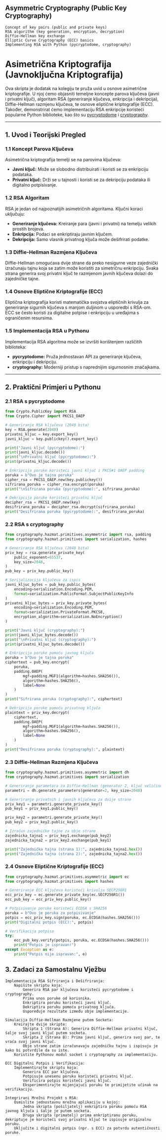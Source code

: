 ## Asymmetric Cryptography (Public Key Cryptography)

    Concept of key pairs (public and private keys)
    RSA algorithm (key generation, encryption, decryption)
    Diffie-Hellman key exchange
    Elliptic Curve Cryptography (ECC) basics
    Implementing RSA with Python (pycryptodome, cryptography)

# Asimetrična Kriptografija (Javnoključna Kriptografija)

Ova skripta je dodatak na kolegiju te pruža uvid u osnove asimetrične kriptografije. U njoj ćemo objasniti temeljne koncepte parova ključeva (javni i privatni ključ), algoritam RSA (generiranje ključeva, enkripcija i dekripcija), Diffie-Hellman razmjenu ključeva, te osnove eliptične kriptografije (ECC). Također, demonstrirat ćemo implementaciju RSA enkripcije koristeći popularne Python biblioteke, kao što su [pycryptodome](https://www.pycryptodome.org) i [cryptography](https://cryptography.io).

---

## 1. Uvod i Teorijski Pregled

### 1.1 Koncept Parova Ključeva
Asimetrična kriptografija temelji se na parovima ključeva:
- **Javni ključ:** Može se slobodno distribuirati i koristi se za enkripciju podataka.
- **Privatni ključ:** Drži se u tajnosti i koristi se za dekripciju podataka ili digitalno potpisivanje.

### 1.2 RSA Algoritam
RSA je jedan od najpoznatijih asimetričnih algoritama. Ključni koraci uključuju:
- **Generiranje ključeva:** Kreiranje para (javni i privatni) na temelju velikih prostih brojeva.
- **Enkripcija:** Podaci se enkriptiraju javnim ključem.
- **Dekripcija:** Samo vlasnik privatnog ključa može dešifrirati podatke.

### 1.3 Diffie-Hellman Razmjena Ključeva
Diffie-Hellman omogućava dvije strane da preko nesigurne veze zajednički izračunaju tajnu koja se zatim može koristiti za simetričnu enkripciju. Svaka strana generira svoj privatni ključ te razmjenom javnih ključeva dolazi do zajedničke tajne.

### 1.4 Osnove Eliptične Kriptografije (ECC)
Eliptična kriptografija koristi matematička svojstva eliptičnih krivulja za generiranje sigurnih ključeva s manjom duljinom u usporedbi s RSA-om. ECC se često koristi za digitalne potpise i enkripciju u uređajima s ograničenim resursima.

### 1.5 Implementacija RSA u Pythonu
Implementacija RSA algoritma može se izvršiti korištenjem različitih biblioteka:
- **pycryptodome:** Pruža jednostavan API za generiranje ključeva, enkripciju i dekripciju.
- **cryptography:** Moderniji pristup s naprednijim sigurnosnim značajkama.

---

## 2. Praktični Primjeri u Pythonu

### 2.1 RSA s pycryptodome

```python
from Crypto.PublicKey import RSA
from Crypto.Cipher import PKCS1_OAEP

# Generiranje RSA ključeva (2048 bita)
key = RSA.generate(2048)
privatni_kljuc = key.export_key()
javni_kljuc = key.publickey().export_key()

print("Javni ključ (pycryptodome):")
print(javni_kljuc.decode())
print("\nPrivatni ključ (pycryptodome):")
print(privatni_kljuc.decode())

# Enkripcija poruke koristeći javni ključ i PKCS#1 OAEP padding
poruka = b"Ovo je tajna poruka"
cipher_rsa = PKCS1_OAEP.new(key.publickey())
sifrirana_poruka = cipher_rsa.encrypt(poruka)
print("\nSifrirana poruka (pycryptodome):", sifrirana_poruka)

# Dekripcija poruke koristeći privatni ključ
decipher_rsa = PKCS1_OAEP.new(key)
desifrirana_poruka = decipher_rsa.decrypt(sifrirana_poruka)
print("Desifrirana poruka (pycryptodome):", desifrirana_poruka)
```

### 2.2 RSA s cryptography

```python
from cryptography.hazmat.primitives.asymmetric import rsa, padding
from cryptography.hazmat.primitives import serialization, hashes

# Generiranje RSA ključeva (2048 bita)
priv_key = rsa.generate_private_key(
    public_exponent=65537,
    key_size=2048,
)
pub_key = priv_key.public_key()

# Serijalizacija ključeva za ispis
javni_kljuc_bytes = pub_key.public_bytes(
    encoding=serialization.Encoding.PEM,
    format=serialization.PublicFormat.SubjectPublicKeyInfo
)
privatni_kljuc_bytes = priv_key.private_bytes(
    encoding=serialization.Encoding.PEM,
    format=serialization.PrivateFormat.PKCS8,
    encryption_algorithm=serialization.NoEncryption()
)

print("Javni ključ (cryptography):")
print(javni_kljuc_bytes.decode())
print("\nPrivatni ključ (cryptography):")
print(privatni_kljuc_bytes.decode())

# Enkripcija poruke pomoću javnog ključa
poruka = b"Ovo je tajna poruka"
ciphertext = pub_key.encrypt(
    poruka,
    padding.OAEP(
        mgf=padding.MGF1(algorithm=hashes.SHA256()),
        algorithm=hashes.SHA256(),
        label=None
    )
)
print("Sifrirana poruka (cryptography):", ciphertext)

# Dekripcija poruke pomoću privatnog ključa
plaintext = priv_key.decrypt(
    ciphertext,
    padding.OAEP(
        mgf=padding.MGF1(algorithm=hashes.SHA256()),
        algorithm=hashes.SHA256(),
        label=None
    )
)
print("Desifrirana poruka (cryptography):", plaintext)
```

### 2.3 Diffie-Hellman Razmjena Ključeva

```python
from cryptography.hazmat.primitives.asymmetric import dh
from cryptography.hazmat.primitives import serialization

# Generiranje parametara za Diffie-Hellman (generator 2, ključ veličine 2048 bita)
parametri = dh.generate_parameters(generator=2, key_size=2048)

# Generiranje privatnih i javnih ključeva za dvije strane
priv_key1 = parametri.generate_private_key()
pub_key1 = priv_key1.public_key()

priv_key2 = parametri.generate_private_key()
pub_key2 = priv_key2.public_key()

# Izračun zajedničke tajne za obje strane
zajednicka_tajna1 = priv_key1.exchange(pub_key2)
zajednicka_tajna2 = priv_key2.exchange(pub_key1)

print("Zajednička tajna (strana 1):", zajednicka_tajna1.hex())
print("Zajednička tajna (strana 2):", zajednicka_tajna2.hex())
```

### 2.4 Osnove Eliptične Kriptografije (ECC)

```python
from cryptography.hazmat.primitives.asymmetric import ec
from cryptography.hazmat.primitives import hashes

# Generiranje ECC ključeva koristeći krivulju SECP256R1
ecc_priv_key = ec.generate_private_key(ec.SECP256R1())
ecc_pub_key = ecc_priv_key.public_key()

# Potpisivanje poruke koristeći ECDSA s SHA256
poruka = b"Ovo je poruka za potpisivanje"
potpis = ecc_priv_key.sign(poruka, ec.ECDSA(hashes.SHA256()))
print("Digitalni potpis (ECC):", potpis)

# Verifikacija potpisa
try:
    ecc_pub_key.verify(potpis, poruka, ec.ECDSA(hashes.SHA256()))
    print("Potpis je ispravan!")
except Exception as e:
    print("Potpis nije ispravan:", e)

```

## 3. Zadaci za Samostalnu Vježbu

    Implementacija RSA Šifriranja i Dešifriranja:
        Napišite skriptu koja:
            Generira RSA par ključeva koristeći pycryptodome i cryptography.
            Prima unos poruke od korisnika.
            Enkriptira poruku koristeći javni ključ.
            Dekriptira poruku pomoću privatnog ključa.
            Uspoređuje rezultate između obje implementacije.

    Simulacija Diffie-Hellman Razmjene putem Socketa:
        Kreirajte dvije skripte:
            Skripta 1 (Strana A): Generira Diffie-Hellman privatni ključ, šalje svoj javni ključ putem socketa.
            Skripta 2 (Strana B): Prima javni ključ, generira svoj par, te vraća svoj javni ključ.
            Obje strane zatim izračunavaju zajedničku tajnu i ispisuju je kako bi potvrdile da su iste.
        Koristite Pythonov modul socket i cryptography za implementaciju.

    ECC Digitalni Potpis i Verifikacija:
        Implementirajte skriptu koja:
            Generira ECC par ključeva.
            Potpisuje unesenu poruku koristeći privatni ključ.
            Verificira potpis koristeći javni ključ.
            Eksperimentirajte mijenjajući poruku te primijetite učinak na verifikaciju.

    Integrirani Mrežni Projekt s RSA:
        Osmislite jednostavnu mrežnu aplikaciju u kojoj:
            Jedna skripta (pošiljatelj) enkriptira poruku pomoću RSA javnog ključa i šalje je putem socketa.
            Druga skripta (primatelj) prima enkriptiranu poruku, dekriptuje je koristeći svoj privatni ključ te ispisuje originalnu poruku.
        Uključite i digitalni potpis (npr. s ECC) za potvrdu autentičnosti poruke.
